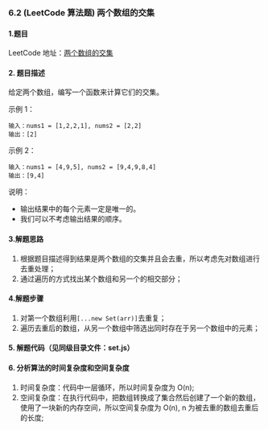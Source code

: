 ### 6.2 (LeetCode 算法题) 两个数组的交集

#### 1.题目

LeetCode 地址：[两个数组的交集](https://leetcode-cn.com/problems/intersection-of-two-arrays/submissions/)

#### 2. 题目描述

给定两个数组，编写一个函数来计算它们的交集。

示例 1：

```
输入：nums1 = [1,2,2,1], nums2 = [2,2]
输出：[2]
```

示例 2：

```
输入：nums1 = [4,9,5], nums2 = [9,4,9,8,4]
输出：[9,4]
```

说明：

- 输出结果中的每个元素一定是唯一的。
- 我们可以不考虑输出结果的顺序。

#### 3.解题思路

1. 根据题目描述得到结果是两个数组的交集并且会去重，所以考虑先对数组进行去重处理；
2. 通过遍历的方式找出某个数组和另一个的相交部分；

#### 4.解题步骤

1. 对第一个数组利用`[...new Set(arr)]`去重复；
2. 遍历去重后的数组，从另一个数组中筛选出同时存在于另一个数组中的元素；

#### 5. 解题代码（见同级目录文件：set.js）

#### 6. 分析算法的时间复杂度和空间复杂度

1. 时间复杂度：代码中一层循环，所以时间复杂度为 O(n);
2. 空间复杂度：在执行代码中，把数组转换成了集合然后创建了一个新的数组，使用了一块新的内存空间，所以空间复杂度为 O(n), n 为被去重的数组去重后的长度;
